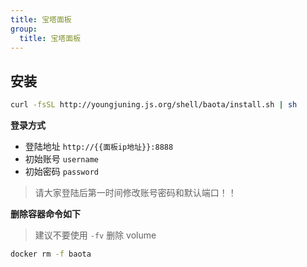 ```yaml
---
title: 宝塔面板
group:
  title: 宝塔面板
---
```


## 安装

```sh
curl -fsSL http://youngjuning.js.org/shell/baota/install.sh | sh
```

**登录方式**

- 登陆地址 `http://{{面板ip地址}}:8888`
- 初始账号 `username`
- 初始密码 `password`

> 请大家登陆后第一时间修改账号密码和默认端口！！

**删除容器命令如下**

> 建议不要使用 `-fv` 删除 volume

```sh
docker rm -f baota
```
